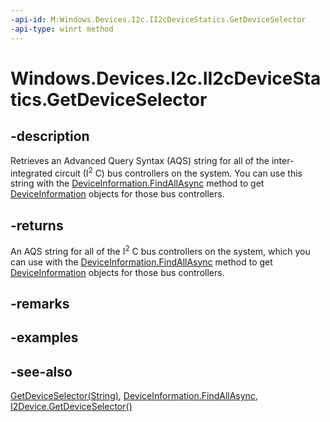 ----api-id: M:Windows.Devices.I2c.II2cDeviceStatics.GetDeviceSelector
-api-type: winrt method
---<!-- Method syntaxpublic string GetDeviceSelector()--># Windows.Devices.I2c.II2cDeviceStatics.GetDeviceSelector## -descriptionRetrieves an Advanced Query Syntax (AQS) string for all of the inter-integrated circuit (I<sup>2</sup> C) bus controllers on the system. You can use this string with the [DeviceInformation.FindAllAsync](../windows.devices.enumeration/deviceinformation_findallasync.md) method to get [DeviceInformation](../windows.devices.enumeration/deviceinformation.md) objects for those bus controllers.## -returnsAn AQS string for all of the I<sup>2</sup> C bus controllers on the system, which you can use with the [DeviceInformation.FindAllAsync](../windows.devices.enumeration/deviceinformation_findallasync.md) method to get [DeviceInformation](../windows.devices.enumeration/deviceinformation.md) objects for those bus controllers.## -remarks## -examples## -see-also[GetDeviceSelector(String)](ii2cdevicestatics_getdeviceselector_1752695616.md), [DeviceInformation.FindAllAsync](../windows.devices.enumeration/deviceinformation_findallasync.md), [I2Device.GetDeviceSelector()](i2cdevice_getdeviceselector_838466080.md)